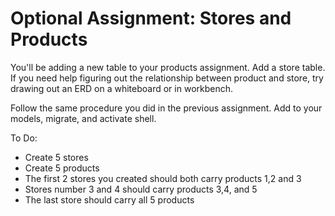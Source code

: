 # Optional Assignment: Stores and Products

You'll be adding a new table to your products assignment. Add a store table. If you need help figuring out the relationship between product and store, try drawing out an ERD on a whiteboard or in workbench.

Follow the same procedure you did in the previous assignment. Add to your models, migrate, and activate shell.

To Do:
+ Create 5 stores
+ Create 5 products
+ The first 2 stores you created should both carry products 1,2 and 3
+ Stores number 3 and 4 should carry products 3,4, and 5
+ The last store should carry all 5 products
